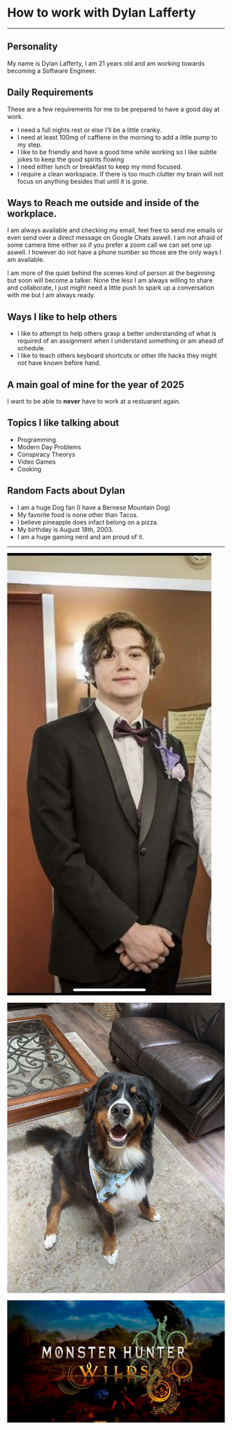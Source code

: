 # How to work with Dylan Lafferty
---

## Personality

My name is Dylan Lafferty, I am 21 years old and am working towards becoming a Software Engineer.

## Daily Requirements
These are a few requirements for me to be prepared to have a good day at work.

- I need a full nights rest or else I'll be a little cranky.
- I need at least 100mg of caffiene in the morning to add a little pump to my step.
- I like to be friendly and have a good time while working so I like subtle jokes to keep the good spirits flowing
- I need either lunch or breakfast to keep my mind focused.
- I require a clean workspace. If there is too much clutter my brain will not focus on anything besides that until it is gone.

## Ways to Reach me outside and inside of the workplace.

I am always available and checking my email, feel free to send me emails or even send over a direct message on Google Chats aswell. I am not afraid of some camera time either so if you prefer a zoom call we can set one up aswell. I however do not have a phone number so those are the only ways I am available.

I am more of the quiet behind the scenes kind of person at the beginning but soon will become a talker. None the less I am always willing to share and collaborate, I just might need a little push to spark up a conversation with me but I am always ready.

## Ways I like to help others

- I like to attempt to help others grasp a better understanding of what is required of an assignment when I understand something or am ahead of schedule.
- I like to teach others keyboard shortcuts or other life hacks they might not have known before hand.

## A main goal of mine for the year of 2025

I want to be able to **never** have to work at a restuarant again.

## Topics I like talking about

  - Programming
  - Modern Day Problems
  - Conspiracy Theorys
  - Video Games
  - Cooking

## Random Facts about Dylan

  - I am a huge Dog fan (I have a Bernese Mountain Dog)
  - My favorite food is none other than Tacos.
  - I believe pineapple does infact belong on a pizza.
  - My birthday is August 18th, 2003.
  - I am a huge gaming nerd and am proud of it.

---

![picture of Dylan Lafferty](images/dylan.jpeg)

![Picture of my dog finn](images/finn.jpeg)

![Picture of one of my favorite Games](images/videogame.jpeg)

